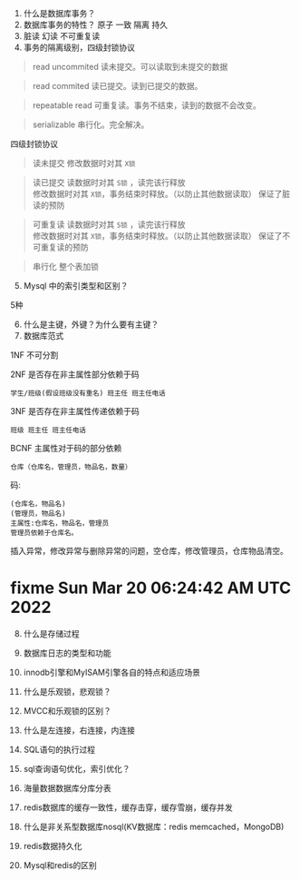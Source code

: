 1. 什么是数据库事务？
2. 数据库事务的特性？
原子 一致 隔离 持久
3. 脏读 幻读 不可重复读
4. 事务的隔离级别，四级封锁协议
> read uncommited
读未提交。可以读取到未提交的数据

> read commited 
读已提交。读到已提交的数据。

> repeatable read
可重复读。事务不结束，读到的数据不会改变。

> serializable
串行化。完全解决。

四级封锁协议

>读未提交
修改数据时对其 `X锁`

>读已提交
读数据时对其 `S锁` ，读完该行释放  
修改数据时对其 `X锁`，事务结束时释放。（以防止其他数据读取）
保证了脏读的预防

>可重复读
读数据时对其 `S锁` ，读完该行释放  
修改数据时对其 `X锁`，事务结束时释放。（以防止其他数据读取）
保证了不可重复读的预防

>串行化
整个表加锁


5. Mysql 中的索引类型和区别？

5种

6. 什么是主键，外键？为什么要有主键？
7. 数据库范式

1NF 不可分割

2NF  是否存在非主属性部分依赖于码

    学生/班级(假设班级没有重名) 班主任 班主任电话

3NF 是否存在非主属性传递依赖于码

    班级 班主任 班主任电话

BCNF 主属性对于码的部分依赖

    仓库（仓库名，管理员，物品名，数量）

码: 

    (仓库名，物品名)
    (管理员，物品名)
    主属性:仓库名，物品名，管理员
    管理员依赖于仓库名。

插入异常，修改异常与删除异常的问题，空仓库，修改管理员，仓库物品清空。

# fixme Sun Mar 20 06:24:42 AM UTC 2022
8. 什么是存储过程


9. 数据库日志的类型和功能
10. innodb引擎和MyISAM引擎各自的特点和适应场景
11. 什么是乐观锁，悲观锁？
12. MVCC和乐观锁的区别？
13. 什么是左连接，右连接，内连接
14. SQL语句的执行过程
15. sql查询语句优化，索引优化？
16. 海量数据数据库分库分表
17. redis数据库的缓存一致性，缓存击穿，缓存雪崩，缓存并发
18. 什么是非关系型数据库nosql(KV数据库：redis memcached，MongoDB)
19. redis数据持久化
20. Mysql和redis的区别


